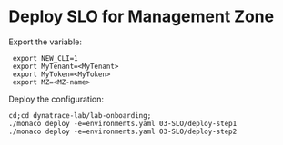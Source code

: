 # Deploy SLO for Management Zone

Export the variable:

	 export NEW_CLI=1
	 export MyTenant=<MyTenant>
	 export MyToken=<MyToken>
	 export MZ=<MZ-name>
	 

Deploy the configuration:

	cd;cd dynatrace-lab/lab-onboarding;
	./monaco deploy -e=environments.yaml 03-SLO/deploy-step1
	./monaco deploy -e=environments.yaml 03-SLO/deploy-step2
